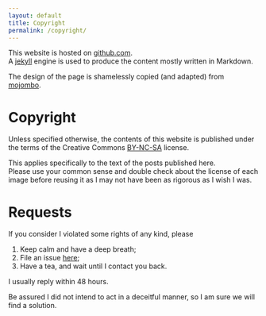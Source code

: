 ```yaml
---
layout: default
title: Copyright
permalink: /copyright/
---
```


This website is hosted on [github.com](https://github.com/xoolive/xoolive.github.io).  
A [jekyll](http://jekyllrb.com/) engine is used to produce the content mostly written in Markdown.

The design of the page is shamelessly copied (and adapted) from [mojombo](https://github.com/mojombo/mojombo.github.io).

# Copyright

Unless specified otherwise, the contents of this website is published under the terms of the Creative Commons [BY-NC-SA](https://creativecommons.org/licenses/by-nc-sa/4.0/) license.

This applies specifically to the text of the posts published here.  
Please use your common sense and double check about the license of each image before reusing it as I may not have been as rigorous as I wish I was.

# Requests

If you consider I violated some rights of any kind, please

1. Keep calm and have a deep breath;
2. File an issue [here](https://github.com/xoolive/xoolive.github.io/issues);
3. Have a tea, and wait until I contact you back.  

I usually reply within 48 hours.

Be assured I did not intend to act in a deceitful manner, so I am sure we will find a solution.

